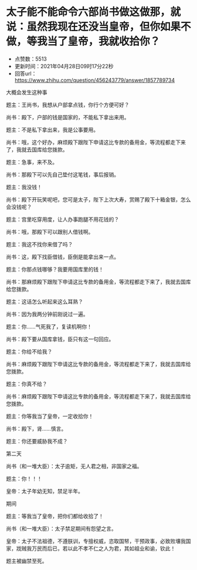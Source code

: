 # 太子能不能命令六部尚书做这做那，就说：虽然我现在还没当皇帝，但你如果不做，等我当了皇帝，我就收拾你？
- 点赞数：5513
- 更新时间：2021年04月28日09时17分22秒
- 回答url：https://www.zhihu.com/question/456243779/answer/1857789734
<body>
 <p data-pid="fgUcbNXV">大概会发生这种事</p>
 <p data-pid="6I_270bB">题主：王尚书，我想从户部拿点钱，你行个方便可好？</p>
 <p data-pid="919l9uRR">尚书：殿下，户部的钱是国家的，不能私下拿出来用。</p>
 <p data-pid="PmI8_u1x">题主：不是私下拿出来，我是公事要用。</p>
 <p data-pid="HvN5AQ0c">尚书：哦，这个好办，麻烦殿下跟陛下申请这比专款的备用金，等流程都走下来了，我就去国库给您拨款。</p>
 <p data-pid="2CNuiNCh">题主：急事，来不及。</p>
 <p data-pid="o2Z_Q7Gz">尚书：那殿下可以先自己垫付这笔钱，事后报销。</p>
 <p data-pid="ulEcK0VC">题主：我没钱！</p>
 <p data-pid="JhiDK7aP">尚书：殿下开玩笑呢吧，您可是太子，陛下上次大寿，赏赐了殿下十箱金银，怎么会没钱呢？</p>
 <p data-pid="SUaGlrc1">题主：宫里吃穿用度，让人办事跑腿不用花钱的？</p>
 <p data-pid="A0i9b1MN">尚书：哦，那殿下可以跟别人借钱啊。</p>
 <p data-pid="UoOUcxK6">题主：我这不找你来借了吗？</p>
 <p data-pid="4FsBGyYP">尚书：这，殿下找臣借钱，臣倒是能拿出来一点。</p>
 <p data-pid="3lBMP5ct">题主：你那点钱哪够？我要用国库里的钱！</p>
 <p data-pid="KJ1y9pko">尚书：那麻烦殿下跟陛下申请这比专款的备用金，等流程都走下来了，我就去国库给您拨款。</p>
 <p data-pid="jjla1pRZ">题主：这话怎么听起来这么耳熟？</p>
 <p data-pid="eP5OXmFh">尚书：因为我两分钟前刚说过一遍。</p>
 <p data-pid="LbNQUAiZ">题主：你……气死我了，复读机啊你！</p>
 <p data-pid="QrdAo-hv">尚书：殿下要从国库拿钱，臣只有这一句回应。</p>
 <p data-pid="ED7lV7DP">题主：你给不给我？</p>
 <p data-pid="QMoNfO3n">尚书：麻烦殿下跟陛下申请这比专款的备用金，等流程都走下来了，我就去国库给您拨款。</p>
 <p data-pid="OTqEhQJX">题主：你真不给？</p>
 <p data-pid="Kw9BCWxf">尚书：麻烦殿下跟陛下申请这比专款的备用金，等流程都走下来了，我就去国库给您拨款。</p>
 <p data-pid="i4wIANOB">题主：你等我当了皇帝，一定收拾你！</p>
 <p data-pid="ABcU5wvs">尚书：殿下，肾……慎言。</p>
 <p data-pid="DSkZl2nA">题主：你还要威胁我不成？</p>
 <p data-pid="iTJwYtDk">第二天</p>
 <p data-pid="qG468ZC0">尚书（和一堆大臣）：太子逾矩，无人君之相，非国家之福。</p>
 <p data-pid="Ua2lVa11">题主：你！！！</p>
 <p data-pid="vxXL9umt">皇帝：太子年幼无知，禁足半年。</p>
 <p data-pid="k5zGvjXC">期间</p>
 <p data-pid="nfuJQK_C">题主：等我当了皇帝，把你们都给收拾了！</p>
 <p data-pid="uycz3T7O">尚书（和一堆大臣）：太子禁足期间有怨望之言。</p>
 <p data-pid="vl243Hhs">皇帝：太子不法祖德，不遵朕训，专擅权威，恣取国帑，干预政事，必致败壤我国家，戕贼我万民而后已，若以此不孝不仁之人为君，其如祖业和谕，钦此！</p>
 <p data-pid="TYrXRxE9">题主被幽禁至死。</p>
</body>